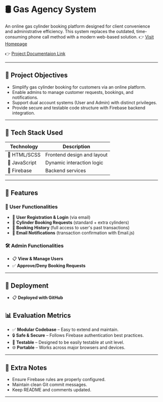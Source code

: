 
# 🛢️ Gas Agency System

An online gas cylinder booking platform designed for client convenience and administrative efficiency. This system replaces the outdated, time-consuming phone call method with a modern web-based solution.
👉 [Visit Homepage](https://saptarshi1984.github.io/GasAgency/)

👉 [Project Documentaion Link](https://drive.google.com/file/d/1zhkJgFJPS4YAO2odVhvLA3yYcNrtYVhV/view?usp=drive_link) 

---

## 🚀 Project Objectives

* Simplify gas cylinder booking for customers via an online platform.
* Enable admins to manage customer requests, bookings, and notifications.
* Support dual account systems (User and Admin) with distinct privileges.
* Provide secure and testable code structure with Firebase backend integration.

---

## 🧰 Tech Stack Used

| Technology    | Description                |
| ------------- | -------------------------- |
| 🔹 HTML/SCSS   | Frontend design and layout |
| 🔸 JavaScript | Dynamic interaction logic  |
| 🔹 Firebase   | Backend services |

---

## 🧩 Features

### 👤 User Functionalities

* 🔐 **User Registration & Login** (via email)
* 🔄 **Cylinder Booking Requests** (standard + extra cylinders)
* 📜 **Booking History** (full access to user's past transactions)
* 📧 **Email Notifications** (transaction confirmation with Email.js)

### 🛠️ Admin Functionalities

* 📋 **View & Manage Users**
* ✅ **Approve/Deny Booking Requests**

---

## 🚀 Deployment

* 📋 **Deployed with GitHub**


## 📊 Evaluation Metrics

* ✅ **Modular Codebase** – Easy to extend and maintain.
* 🔒 **Safe & Secure** – Follows Firebase authentication best practices.
* 🧪 **Testable** – Designed to be easily testable at unit level.
* 🌐 **Portable** – Works across major browsers and devices.

---

## 📌 Extra Notes

* Ensure Firebase rules are properly configured.
* Maintain clean Git commit messages.
* Keep README and comments updated.

---
